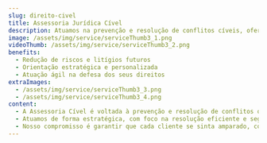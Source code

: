 ```yaml
---
slug: direito-civel
title: Assessoria Jurídica Cível
description: Atuamos na prevenção e resolução de conflitos cíveis, oferecendo soluções eficazes em contratos, indenizações e responsabilidade civil.
image: /assets/img/service/serviceThumb3_1.png
videoThumb: /assets/img/service/serviceThumb3_2.png
benefits:
  - Redução de riscos e litígios futuros
  - Orientação estratégica e personalizada
  - Atuação ágil na defesa dos seus direitos
extraImages:
  - /assets/img/service/serviceThumb3_3.png
  - /assets/img/service/serviceThumb3_4.png
content:
  - A Assessoria Cível é voltada à prevenção e resolução de conflitos que envolvem direitos e obrigações entre pessoas físicas e jurídicas, como contratos, indenizações, responsabilidade civil e disputas patrimoniais.
  - Atuamos de forma estratégica, com foco na resolução eficiente e segura dos litígios, buscando soluções judiciais e extrajudiciais que melhor atendam aos interesses de nossos clientes, sempre com transparência, ética e agilidade.
  - Nosso compromisso é garantir que cada cliente se sinta amparado, compreenda os caminhos legais disponíveis e tenha total segurança nas decisões tomadas ao longo do processo.
---
```

